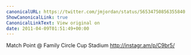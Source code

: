 ```yaml
---
canonicalURL: https://twitter.com/jmjordan/status/56534750856355840
ShowCanonicalLink: true
CanonicalLinkText: View original on
date: 2011-04-09T01:51:49+00:00
---
```

Match Point  @ Family Circle Cup Stadium http://instagr.am/p/C9br5/